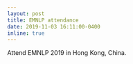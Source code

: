 ```yaml
---
layout: post
title: EMNLP attendance
date: 2019-11-03 16:11:00-0400
inline: true
---
```


Attend EMNLP 2019 in Hong Kong, China.